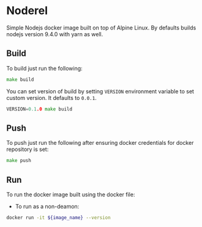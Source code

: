 # Noderel
Simple Nodejs docker image built on top of Alpine Linux. By defaults builds nodejs version 9.4.0 with yarn as well.

## Build
To build just run the following:

```go
make build
```

You can set version of build by setting `VERSION` environment variable to set custom version. It defaults to `0.0.1`.

```go
VERSION=0.1.0 make build
```

## Push
To push just run the following after ensuring docker credentials for 
docker repository is set:

```go
make push
```

## Run

To run the docker image built using the docker file:

- To run as a non-deamon:

```bash
docker run -it ${image_name} --version
```

